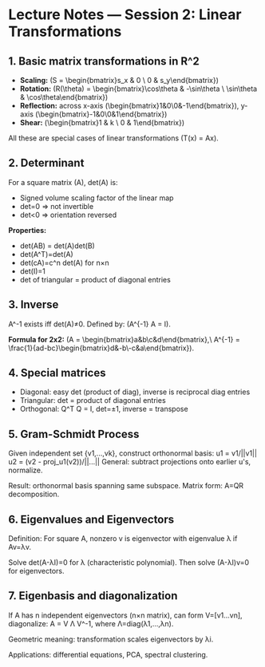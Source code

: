 
# Lecture Notes — Session 2: Linear Transformations

## 1. Basic matrix transformations in R^2
- **Scaling:** \(S = \begin{bmatrix}s_x & 0 \\ 0 & s_y\end{bmatrix}\)
- **Rotation:** \(R(\theta) = \begin{bmatrix}\cos\theta & -\sin\theta \\ \sin\theta & \cos\theta\end{bmatrix}\)
- **Reflection:** across x-axis \(\begin{bmatrix}1&0\\0&-1\end{bmatrix}\), y-axis \(\begin{bmatrix}-1&0\\0&1\end{bmatrix}\)
- **Shear:** \(\begin{bmatrix}1 & k \\ 0 & 1\end{bmatrix}\)

All these are special cases of linear transformations \(T(x) = Ax\).

## 2. Determinant
For a square matrix \(A\), det(A) is:
- Signed volume scaling factor of the linear map
- det=0 => not invertible
- det<0 => orientation reversed

**Properties:**
- det(AB) = det(A)det(B)
- det(A^T)=det(A)
- det(cA)=c^n det(A) for n×n
- det(I)=1
- det of triangular = product of diagonal entries

## 3. Inverse
A^-1 exists iff det(A)≠0.
Defined by: \(A^{-1} A = I\).

**Formula for 2x2:**
\(A = \begin{bmatrix}a&b\\c&d\end{bmatrix},\ A^{-1} = \frac{1}{ad-bc}\begin{bmatrix}d&-b\\-c&a\end{bmatrix}\).

## 4. Special matrices
- Diagonal: easy det (product of diag), inverse is reciprocal diag entries
- Triangular: det = product of diagonal entries
- Orthogonal: Q^T Q = I, det=±1, inverse = transpose

## 5. Gram-Schmidt Process
Given independent set {v1,...,vk}, construct orthonormal basis:
u1 = v1/||v1||
u2 = (v2 - proj_u1(v2))/||...||
General: subtract projections onto earlier u's, normalize.

Result: orthonormal basis spanning same subspace.
Matrix form: A=QR decomposition.

## 6. Eigenvalues and Eigenvectors
Definition: For square A, nonzero v is eigenvector with eigenvalue λ if Av=λv.

Solve det(A-λI)=0 for λ (characteristic polynomial).
Then solve (A-λI)v=0 for eigenvectors.

## 7. Eigenbasis and diagonalization
If A has n independent eigenvectors (n×n matrix), can form V=[v1...vn], diagonalize:
A = V Λ V^-1, where Λ=diag(λ1,...,λn).

Geometric meaning: transformation scales eigenvectors by λi.

Applications: differential equations, PCA, spectral clustering.
